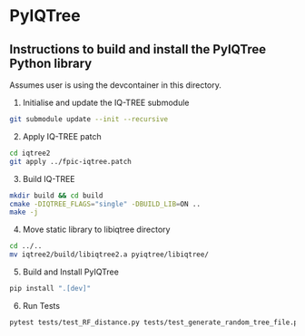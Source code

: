 # PyIQTree

## Instructions to build and install the PyIQTree Python library

Assumes user is using the devcontainer in this directory.

1. Initialise and update the IQ-TREE submodule

```bash
git submodule update --init --recursive
```

2. Apply IQ-TREE patch

```bash
cd iqtree2
git apply ../fpic-iqtree.patch
```

3. Build IQ-TREE

```bash
mkdir build && cd build
cmake -DIQTREE_FLAGS="single" -DBUILD_LIB=ON ..
make -j
```

4. Move static library to libiqtree directory

```bash
cd ../..
mv iqtree2/build/libiqtree2.a pyiqtree/libiqtree/
```

5. Build and Install PyIQTree

```bash
pip install ".[dev]"
```

6. Run Tests

```bash
pytest tests/test_RF_distance.py tests/test_generate_random_tree_file.py
```
